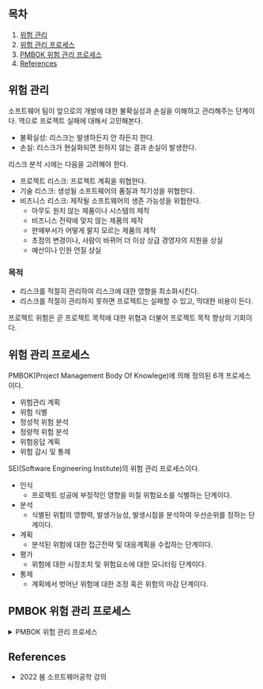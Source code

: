 ## 목차

1. [위험 관리](#위험-관리)
2. [위험 관리 프로세스](#위험-관리-프로세스)
3. [PMBOK 위험 관리 프로세스](#pmbok-위험-관리-프로세스)
4. [References](#references)

## 위험 관리
소프트웨어 팀이 앞으로의 개발에 대한 불확실성과 손실을 이해하고 관리해주는 단계이다. 역으로 프로젝트 실패에 대해서 고민해본다.

+ 불확실성: 리스크는 발생하든지 안 하든지 한다.
+ 손실: 리스크가 현실화되면 원하지 않는 결과 손실이 발생한다.

리스크 분석 시에는 다음을 고려해야 한다.

+ 프로젝트 리스크: 프로젝트 계획을 위협한다.
+ 기술 리스크: 생성될 소프트웨어의 품질과 적기성을 위협한다.
+ 비즈니스 리스크: 제작될 소프트웨어의 생존 가능성을 위협한다.
    + 아무도 원치 않는 제품이나 시스템의 제작
    + 비즈니스 전략에 맞지 않는 제품의 제작
    + 판매부서가 어떻게 팔지 모르는 제품의 제작
    + 초점의 변경이나, 사람이 바뀌어 더 이상 상급 경영자의 지원을 상실
    + 예산이나 인원 언질 상실

### 목적
+ 리스크를 적절히 관리하여 리스크에 대한 영향을 최소화시킨다.
+ 리스크를 적절히 관리하지 못하면 프로젝트는 실패할 수 있고, 막대한 비용이 든다.

프로젝트 위험은 곧 프로젝트 목적에 대한 위협과 더불어 프로젝트 목적 향상의 기회이다. 

## 위험 관리 프로세스
PMBOK(Project Management Body Of Knowlege)에 의해 정의된 6개 프로세스이다.

+ 위험관리 계획
+ 위험 식별
+ 정성적 위험 분석
+ 정량적 위험 분석
+ 위험응답 계획
+ 위험 감시 및 통제

SEI(Software Engineering Institute)의 위험 관리 프로세스이다.
+ 인식 
    + 프로젝트 성공에 부정적인 영향을 미칠 위험요소를 식별하는 단계이다.
+ 분석
    + 식별된 위험의 영향력, 발생가능성, 발생시점을 분석하여 우선순위를 정하는 단계이다.
+ 계획
    + 분석된 위험에 대한 접근전략 및 대응계획을 수립하는 단계이다.
+ 평가
    + 위험에 대한 시정조치 및 위험요소에 대한 모니터링 단계이다.
+ 통제
    + 계획에서 벗어난 위험에 대한 조정 혹은 위험의 마감 단계이다.

## PMBOK 위험 관리 프로세스

<details><summary> PMBOK 위험 관리 프로세스 </summary>

### 위험 관리 계획
프로젝트를 위한 위험관리 활동들에 어떻게 접근하고 계획해야 하는지를 결정하는 프로세스이다.
1. 입력물
    + 프로젝트의 존재를 알리는 공식적인 문서를 필요로 한다.
    + 위험 관리 정책, 사전 정의된 역할과 책임, 이해관계자의 위험 허용 수준 등을 파악해야 한다.
2. 도구: 기획 회의
3. 출력물
    + 위험 관리 계획
    + 방법론
    + 역할 및 책임
    + 예산 수립
    + 시점
    + 점수화 및 해석
    + 시발점
    + 보고형식

### 위험 관리 식별
위험이 프로젝트에 미칠 수 있는 영향을 확인하고 그들의 특성을 문서화하는 것이다. 반복적 프로세스이다.

1. 입력물
    + 위험 관리 계획, 프로젝트 기획의 출력물, 위험 범주
    + 위험 식별을 위한 인터뷰, 설문조사, 회의 등의 방법이 있다.

2. 도구
    + 체크리스트: 다른 정보 원천 또는 축적된 지식에 기반을 두고 개발한다.
        + 위험 식별이 빠르고 단순하지만, 리스트를 철저하게 작성하는 거싱 불가능하다.
    + Fishbone diagram(원인과 영향)

3. 출력물
    + 트리거: 위험 징후, 경고 신호이다.

### 정성적 위험 분석
식별된 위험의 영향과 가능성을 평가하는 프로세스 이다.

1. 입력물
    + 위험 관리 계획, 식별된 위험, 프로젝트 현황 및 유형, 데이터 정밀도 등
    + 정량적 위험 분석에 있는 추가적인 분석을 이끌어내기도 하고, 곧바로 위험 응답 기획을 하기도 한다.

2. 도구
    + 확률/영향 위험 등급 매트릭스
        + 매우 낮은, 낮은, 보통, 높은, 매우 높은 이라는 단어를 활용해 위험 정도를 표기한다.

![](../image/project-management/matrix.png)

### 정량적 위험 분석
전체 프로젝트 위험의 크기 뿐만 아니라 프로젝트 목적에 대한 각각의 위험 확률 및 그것의 결과를 숫자로 나타내는 것이다. 프로젝트 위험 노출을 정량화하여, 필요한 비용과 일정(Schedule)의 비상 준비금 크기를 결정한다. 가장 큰 주의를 요하는 위험을 식별한다. 일반적으로 정성적 위험에 뒤이어 수행한다.

1. 입력물
    + 위험 관리 계획, 식별된 위험, 우선순위화된 위험 목록, 전문가 판단
2. 도구
+ 프로젝트 이해 관계자와 특정 분야의 전문가들과의 인터뷰
+ 시뮬레이션

3. 출력물
    + 정량화된 위험의 우선순위 목록, 확률적 분석 등

### 위험 응답 계획
프로젝트 목적에 대한 기회를 향상시키고 위협을 감소시키기 위한 선택권을 개발하고 행동을 결정하는 프로세스이다. 회피, 전가, 완화, 수용 4가지 위험 응답 테크닉이 있다.

1. 입력물
    + 위험 관리 계획, 우선순위화된 위험 목록, 프로젝트의 위험 등급, 정량화된 위험의 우선 순위 목록, 비용 및 시각 목적 달성의 확률, 위험 시발점, 위험 소유자

2. 출력물
    + 위험 응답 계획, 잔존 위험, 이차적 위험, 필요한 비상 준비금의 규모 등

#### 회피
프로젝트 초기에 위험을 제거하기 위해 또는 위험 영향으로부터 프로젝트 목적을 보호하기 위해 프로젝트 계획을 변경한다. 모든 위험 사건을 제거할 수 없어도 일부 특정 위험은 회피 가능하다.

+ 범위 감소, 자원과 시간 추가, 익숙한 방법 적용, 익숙하지 않은 하도급 업자 회피

#### 전가
위험의 결과를 제 3자에게 이동시키는 것이다. 단순히 관리 책임을 넘기는 것이지, 제거하는 것은 아니다. 위험을 받아들인 제 3자에 대한 위험 보상 지불을 포함한다. 보통 인력이나 기술력과 관련되어 있다.

+ 인력 부족: 인력 부서장에게 대응을 위임한다.
+ 기술력 부족: 아웃소싱을 한다. 이 때는 아웃소싱 업체의 고객이 된다. 아웃소싱 업체를 관리해야하는 필요성이 생긴다.

#### 완화
이 때부터는 위험을 받아들인다. 수용 가능한 시발점에 적대적인 위험 사건의 확률과 결과를 감소시킨다. 고객과의 의견 조율을 통해, 프로세스의 복잡성을 줄이거나 더 많은 기술적 테스트를 실시한다.

#### 수용
위험을 다루기 위해 또는 적당한 응답 전략을 식별하는 것이 불가능할 때, 프로젝트 계획을 변경하지 않음을 결정한다.

+ 능동적 수용: 위험 발생시, 실행할 비상 계획을 개발한다.
+ 수동적 수용: 아무 대처 없이 그대로 수용한다.

### 위험 감시 및 통제
식별된 위험을 추적하는 것, 잔존 위험을 감시하는 것, 새로운 위험을 식별하는 것 등을 포함하는 포로세스이다.

+ 위험 감시: Risk Status Report
    + 조치 계획의 이행 여부와 위험 수준의 변화

</details>

## References
* 2022 봄 소프트웨어공학 강의
